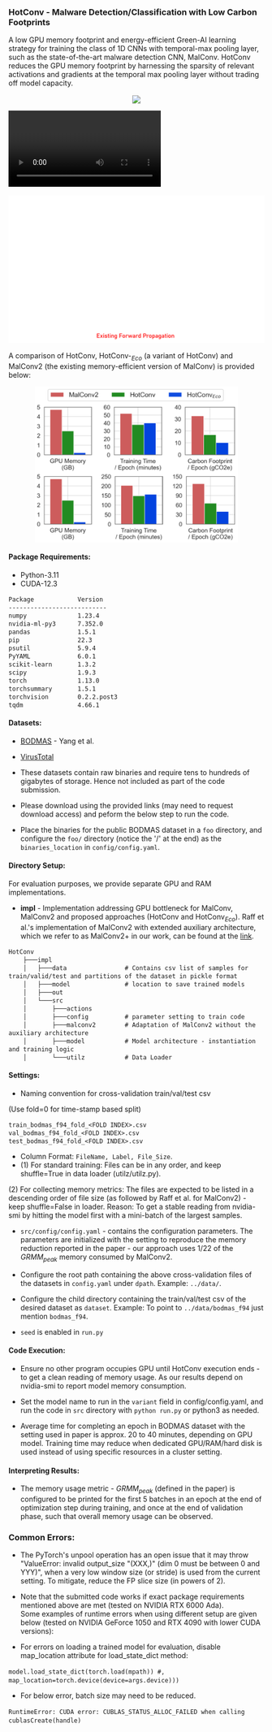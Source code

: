 ### HotConv - Malware Detection/Classification with Low Carbon Footprints


A low GPU memory footprint and energy-efficient Green-AI learning strategy for training the class of 1D CNNs with temporal-max pooling layer, such as the state-of-the-art malware detection CNN, MalConv. 
HotConv reduces the GPU memory footprint by harnessing the sparsity of relevant activations and gradients at the temporal max pooling layer without trading off model capacity. 

<p align="center">
<img src="https://github.com/Anonymous-conference-202x/HotConv/blob/main/hotconv.gif" width="400" align="center"/>

</p>

<video src="DataLoading.mp4" controls="controls" style="max-width: 730px;">
</video>

![hotconv.gif](hotconv.gif)

A comparison of HotConv, HotConv-$_{Eco}$ (a variant of HotConv) and MalConv2 (the existing memory-efficient version of MalConv) is provided below:

<p align="center">
<img src="https://github.com/Anonymous-conference-202x/HotConv/blob/main/comparison.png?raw=true" width="400" align="center"/>
</p>


#### Package Requirements:

* Python-3.11
* CUDA-12.3



```
Package            Version
---------------------------
numpy              1.23.4
nvidia-ml-py3      7.352.0
pandas             1.5.1
pip                22.3
psutil             5.9.4
PyYAML             6.0.1
scikit-learn       1.3.2
scipy              1.9.3
torch              1.13.0
torchsummary       1.5.1
torchvision        0.2.2.post3
tqdm               4.66.1
```


  
#### Datasets:
* [BODMAS](https://whyisyoung.github.io/BODMAS/) - Yang et al.
* [VirusTotal](https://www.virustotal.com/gui/home/)


* These datasets contain raw binaries and require tens to hundreds of gigabytes of storage. Hence not included as part of the code submission.
* Please download using the provided links (may need to request download access) and peform the below step to run the code.
* Place the binaries for the public BODMAS dataset in a `foo` directory, and 
configure the `foo/` directory (notice the '/' at the end) as the `binaries_location` in `config/config.yaml`.




#### Directory Setup:
For evaluation purposes, we provide separate GPU and RAM implementations.

* **impl** - Implementation addressing GPU bottleneck for MalConv, MalConv2 and proposed approaches (HotConv and HotConv$_{Eco}$). 
Raff et al.'s implementation of MalConv2 with extended auxiliary architecture, which we refer to as MalConv2+ in our work,
can be found at the [link](https://github.com/NeuromorphicComputationResearchProgram/MalConv2).



```buildoutcfg
HotConv
    ├───impl                
    │   ├───data                # Contains csv list of samples for train/valid/test and partitions of the dataset in pickle format
    │   ├───model               # location to save trained models
    │   ├───out                 
    │   └───src                 
    │       ├───actions         
    │       ├───config          # parameter setting to train code
    │       ├───malconv2        # Adaptation of MalConv2 without the auxiliary architecture
    │       ├───model           # Model architecture - instantiation and training logic
    │       └───utilz           # Data Loader
```


#### Settings:

* Naming convention for cross-validation train/val/test csv 

(Use fold=0 for time-stamp based split)
```
train_bodmas_f94_fold_<FOLD INDEX>.csv
val_bodmas_f94_fold_<FOLD INDEX>.csv
test_bodmas_f94_fold_<FOLD INDEX>.csv
```
* Column Format: `FileName, Label, File_Size`. 
* (1) For standard training: Files can be in any order, and keep shuffle=True in data loader (utilz/utilz.py).

(2) For collecting memory metrics: The files are expected to be listed in a descending order of file size (as followed by Raff et al. for MalConv2) - keep shuffle=False in loader.
Reason: To get a stable reading from nvidia-smi by hitting the model first with a mini-batch of the largest samples.

* `src/config/config.yaml` - contains the configuration parameters.
The parameters are initialized with the setting to reproduce the memory reduction reported in the paper - 
our approach uses 1/22 of the $GRMM_{peak}$ memory consumed by MalConv2.

* Configure the root path containing the above cross-validation files of the datasets in `config.yaml` under `dpath`. Example: `../data/`.
* Configure the child directory containing the train/val/test csv of the desired dataset as `dataset`. Example: To point to `../data/bodmas_f94` just mention `bodmas_f94`.
* `seed` is enabled in `run.py`



#### Code Execution:

* Ensure no other program occupies GPU until HotConv execution ends - to get a clean reading of memory usage.
As our results depend on nvidia-smi to report model memory consumption.

* Set the model name to run in the `variant` field in config/config.yaml, 
and run the code in `src` directory with `python run.py` or python3 as needed.

* Average time for completing an epoch in BODMAS dataset with the setting used in paper is approx. 20 to 40 minutes, depending on GPU model.
Training time may reduce when dedicated GPU/RAM/hard disk is used instead of using specific resources in a cluster setting.


#### Interpreting Results:

* The memory usage metric - $GRMM_{peak}$ (defined in the paper) is configured to be printed for the first 5 batches in an epoch at the end of optimization step during training, and once at the end of validation phase, such that overall memory usage can be observed.

### Common Errors:

* The PyTorch's unpool operation has an open issue that it may throw "ValueError: invalid output_size "(XXX,)" (dim 0 must be between 0 and YYY)", when a very low window size (or stride) is used from the current setting. 
  To mitigate, reduce the FP slice size (in powers of 2).
  
* Note that the submitted code works if exact package requirements mentioned above are met (tested on NVIDIA RTX 6000 Ada).  
Some examples of runtime errors when using different setup are given below (tested on NVIDIA GeForce 1050 and RTX 4090 with lower CUDA versions):

* For errors on loading a trained model for evaluation, disable map_location attribute for load_state_dict method:

```model.load_state_dict(torch.load(mpath)) #, map_location=torch.device(device=args.device)))```


* For below error, batch size may need to be reduced. 

```RuntimeError: CUDA error: CUBLAS_STATUS_ALLOC_FAILED when calling cublasCreate(handle) ```

